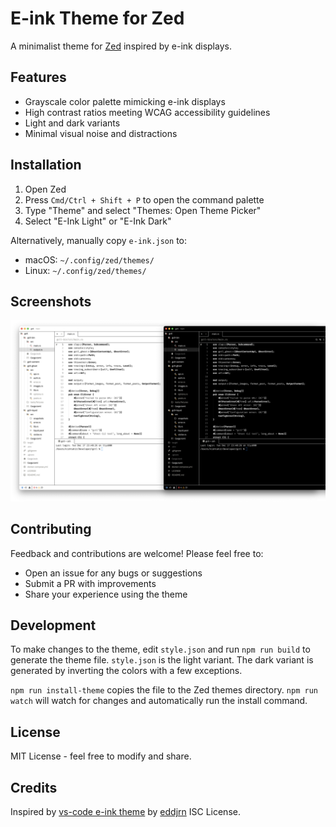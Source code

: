 # E-ink Theme for Zed

A minimalist theme for [Zed](https://zed.dev) inspired by e-ink displays.

## Features

- Grayscale color palette mimicking e-ink displays
- High contrast ratios meeting WCAG accessibility guidelines
- Light and dark variants
- Minimal visual noise and distractions

## Installation

1. Open Zed
2. Press `Cmd/Ctrl + Shift + P` to open the command palette
3. Type "Theme" and select "Themes: Open Theme Picker"
4. Select "E-Ink Light" or "E-Ink Dark"

Alternatively, manually copy `e-ink.json` to:
- macOS: `~/.config/zed/themes/`
- Linux: `~/.config/zed/themes/`

## Screenshots

![Showcase](./screenshots/showcase.png)

## Contributing

Feedback and contributions are welcome! Please feel free to:
- Open an issue for any bugs or suggestions
- Submit a PR with improvements
- Share your experience using the theme

## Development

To make changes to the theme, edit `style.json` and run `npm run build` to generate the theme file.
`style.json` is the light variant. The dark variant is generated by inverting the colors with a few exceptions.

`npm run install-theme` copies the file to the Zed themes directory. `npm run watch` will watch for changes and automatically
run the install command.

## License

MIT License - feel free to modify and share.

## Credits

Inspired by [vs-code e-ink theme](https://gitlab.com/eddjrn/vs-code-e-ink-theme) by [eddjrn](https://gitlab.com/eddjrn) ISC License.
